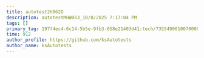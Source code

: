 ```yaml
---
title: autotest2H862D
description: autotestMHW0k3_10/8/2025 7:17:04 PM
tags: []
primary_tag: 197f4ec4-6c14-5b5e-9fb3-058e21403d41:tech/73554900100700000996/67838200100800006287
time: 912
author_profile: https://github.com/ksAutotests
author_name: ksAutotests
---
```

